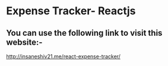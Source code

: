 # Expense Tracker- Reactjs

## You can use the following link to visit this website:-

http://insaneshiv21.me/react-expense-tracker/

